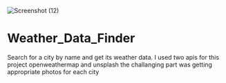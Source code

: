![Screenshot (12)](https://user-images.githubusercontent.com/71790703/122508320-6bdcb500-cfc7-11eb-8184-3ca800f345d6.png)
# Weather_Data_Finder
 Search for a city by name and get its weather data.
 I used two apis for this project openweathermap and unsplash 
 the challanging part was getting appropriate photos for each city

